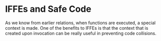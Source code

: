 # IFFEs and Safe Code

As we know from earlier relations, when functions are executed, a special context is made. One of the benefits to IFFEs is that the context that is created upon invocation can be really useful in preventing code collisions.
